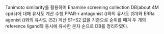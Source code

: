 Tanimoto similarity를 활용하여 Enamine screening collection DB(about 4M cpds)에 대해 유사도 계산 수행
PPAR-r antagonist ()와의 유사도 (S1)와 ERRa agonist ()와의 유사도 (S2) 계산
S1+S2 값을 기준으로 순위를 매겨 두 개의 reference ligand와 동시에 유사한 분자 순으로 DB를 정리하였다.
